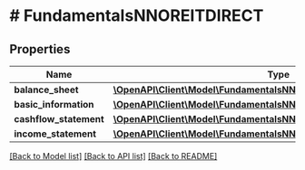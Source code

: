 # # FundamentalsNNOREITDIRECT

## Properties

Name | Type | Description | Notes
------------ | ------------- | ------------- | -------------
**balance_sheet** | [**\OpenAPI\Client\Model\FundamentalsNNOREITDIRECTBalanceSheet**](FundamentalsNNOREITDIRECTBalanceSheet.md) |  | [optional]
**basic_information** | [**\OpenAPI\Client\Model\FundamentalsNNOREITDIRECTBasicInformation**](FundamentalsNNOREITDIRECTBasicInformation.md) |  | [optional]
**cashflow_statement** | [**\OpenAPI\Client\Model\FundamentalsNNOREITDIRECTCashflowStatement**](FundamentalsNNOREITDIRECTCashflowStatement.md) |  | [optional]
**income_statement** | [**\OpenAPI\Client\Model\FundamentalsNNOREITDIRECTIncomeStatement**](FundamentalsNNOREITDIRECTIncomeStatement.md) |  | [optional]

[[Back to Model list]](../../README.md#models) [[Back to API list]](../../README.md#endpoints) [[Back to README]](../../README.md)
